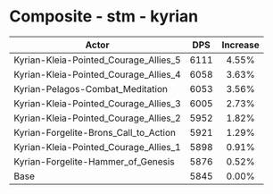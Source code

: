 # Composite - stm - kyrian
| Actor | DPS | Increase |
|---|:---:|:---:|
|Kyrian-Kleia-Pointed_Courage_Allies_5|6111|4.55%|
|Kyrian-Kleia-Pointed_Courage_Allies_4|6058|3.63%|
|Kyrian-Pelagos-Combat_Meditation|6053|3.56%|
|Kyrian-Kleia-Pointed_Courage_Allies_3|6005|2.73%|
|Kyrian-Kleia-Pointed_Courage_Allies_2|5952|1.82%|
|Kyrian-Forgelite-Brons_Call_to_Action|5921|1.29%|
|Kyrian-Kleia-Pointed_Courage_Allies_1|5898|0.91%|
|Kyrian-Forgelite-Hammer_of_Genesis|5876|0.52%|
|Base|5845|0.00%|
